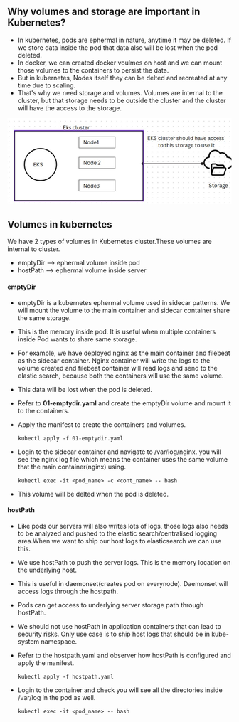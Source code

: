 ## Why volumes and storage are important in Kubernetes?
* In kubernetes, pods are ephermal in nature, anytime it may be deleted. If we store data inside the pod that data also will be lost when the pod deleted.
* In docker, we can created docker voulmes on host and we can mount those volumes to the containers to persist the data.
* But in kubernetes, Nodes itself they can be delted and recreated at any time due to scaling.
* That's why we need storage and volumes. Volumes are internal to the cluster, but that storage needs to be outside the cluster and the cluster will have the access to the storage.

![storage](storage1.jpg)

## Volumes in kubernetes

We have 2 types of volumes in Kubernetes cluster.These volumes are internal to cluster.
* emptyDir --> ephermal volume inside pod
* hostPath --> ephermal volume inside server
#### emptyDir
* emptyDir is a kubernetes ephermal volume used in sidecar patterns. We will mount the volume to the main container and sidecar container share the same storage. 
* This is the memory inside pod. It is useful when multiple containers inside Pod wants to share same storage.

* For example, we have deployed nginx as the main container and filebeat as the sidecar container. Nginx container will write the logs to the volume created and filebeat container will read logs and send to the elastic search, because both the containers will use the same volume.

* This data will be lost when the pod is deleted.
* Refer to **01-emptydir.yaml** and create the emptyDir volume and mount it to the containers.
* Apply the manifest to create the containers and volumes.
  ```
  kubectl apply -f 01-emptydir.yaml
  ```
* Login to the sidecar container and navigate to /var/log/nginx. you will see the nginx log file which means the container uses the same volume that the main container(nginx) using.
  ```
  kubectl exec -it <pod_name> -c <cont_name> -- bash
  ```
* This volume will be delted when the pod is deleted.

#### hostPath

* Like pods our servers will also writes lots of logs, those logs also needs to be analyzed and pushed to the elastic search/centralised logging area.When we want to ship our host logs to elasticsearch we can use this.
* We use hostPath to push the server logs. This is the memory location on the underlying host.
* This is useful in daemonset(creates pod on everynode). Daemonset will access logs through the hostpath.
* Pods can get access to underlying server storage path through hostPath.
* We should not use hostPath in application containers that can lead to security risks. Only use case is to ship host logs that should be in kube-system namespace.

* Refer to the hostpath.yaml and observer how hostPath is configured and apply the manifest.
  ```
  kubectl apply -f hostpath.yaml
  ```
* Login to the container and check you will see all the directories inside /var/log in the pod as well.
  ```
  kubectl exec -it <pod_name> -- bash
  ```



